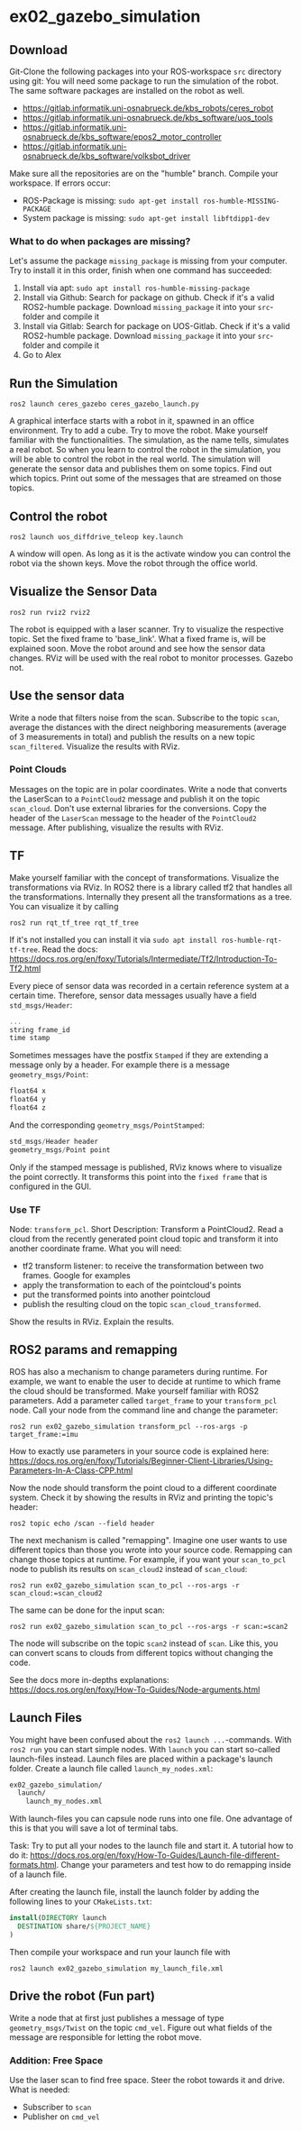 # ex02_gazebo_simulation


## Download

Git-Clone the following packages into your ROS-workspace `src` directory using git:
You will need some package to run the simulation of the robot. The same software packages are installed on the robot as well.

- https://gitlab.informatik.uni-osnabrueck.de/kbs_robots/ceres_robot
- https://gitlab.informatik.uni-osnabrueck.de/kbs_software/uos_tools
- https://gitlab.informatik.uni-osnabrueck.de/kbs_software/epos2_motor_controller
- https://gitlab.informatik.uni-osnabrueck.de/kbs_software/volksbot_driver

Make sure all the repositories are on the "humble" branch. Compile your workspace. If errors occur:
- ROS-Package is missing: `sudo apt-get install ros-humble-MISSING-PACKAGE`
- System package is missing: `sudo apt-get install libftdipp1-dev`

### What to do when packages are missing?

Let's assume the package `missing_package` is missing from your computer. Try to install it in this order, finish when one command has succeeded:

1. Install via apt: `sudo apt install ros-humble-missing-package`
2. Install via Github: Search for package on github. Check if it's a valid ROS2-humble package. Download `missing_package` it into your `src`-folder and compile it
3. Install via Gitlab: Search for package on UOS-Gitlab. Check if it's a valid ROS2-humble package. Download `missing_package` it into your `src`-folder and compile it
4. Go to Alex

## Run the Simulation

```console
ros2 launch ceres_gazebo ceres_gazebo_launch.py
```

A graphical interface starts with a robot in it, spawned in an office environment. Try to add a cube. Try to move the robot. Make yourself familiar with the functionalities. The simulation, as the name tells, simulates a real robot. So when you learn to control the robot in the simulation, you will be able to control the robot in the real world. The simulation will generate the sensor data and publishes them on some topics. Find out which topics. Print out some of the messages that are streamed on those topics.

## Control the robot

```console
ros2 launch uos_diffdrive_teleop key.launch
```

A window will open. As long as it is the activate window you can control the robot via the shown keys. Move the robot through the office world.

## Visualize the Sensor Data

```console
ros2 run rviz2 rviz2
```

The robot is equipped with a laser scanner. Try to visualize the respective topic. Set the fixed frame to 'base_link'. What a fixed frame is, will be explained soon.
Move the robot around and see how the sensor data changes. RViz will be used with the real robot to monitor processes. Gazebo not.

## Use the sensor data

Write a node that filters noise from the scan. Subscribe to the topic `scan`, average the distances with the direct neighboring measurements (average of 3 measurements in total) and publish the results on a new topic `scan_filtered`. Visualize the results with RViz. 

### Point Clouds

Messages on the topic are in polar coordinates. Write a node that converts the LaserScan to a `PointCloud2` message and publish it on the topic `scan_cloud`. Don't use external libraries for the conversions. Copy the header of the `LaserScan` message to the header of the `PointCloud2` message. After publishing, visualize the results with RViz.


## TF

Make yourself familiar with the concept of transformations. Visualize the transformations via RViz. In ROS2 there is a library called tf2 that handles all the transformations. Internally they present all the transformations as a tree. You can visualize it by calling

```console
ros2 run rqt_tf_tree rqt_tf_tree
```

If it's not installed you can install it via `sudo apt install ros-humble-rqt-tf-tree`.
Read the docs: https://docs.ros.org/en/foxy/Tutorials/Intermediate/Tf2/Introduction-To-Tf2.html

Every piece of sensor data was recorded in a certain reference system at a certain time. Therefore, sensor data messages usually have a field `std_msgs/Header`:

```cpp
...
string frame_id
time stamp
```

Sometimes messages have the postfix `Stamped` if they are extending a message only by a header. For example there is a message `geometry_msgs/Point`:

```cpp
float64 x
float64 y
float64 z
```

And the corresponding `geometry_msgs/PointStamped`:

```cpp
std_msgs/Header header
geometry_msgs/Point point
```

Only if the stamped message is published, RViz knows where to visualize the point correctly. It transforms this point into the `fixed frame` that is configured in the GUI.

### Use TF

Node: `transform_pcl`.
Short Description: Transform a PointCloud2. Read a cloud from the recently generated point cloud topic and transform it into another coordinate frame. What you will need:

- tf2 transform listener: to receive the transformation between two frames. Google for examples
- apply the transformation to each of the pointcloud's points
- put the transformed points into another pointcloud
- publish the resulting cloud on the topic `scan_cloud_transformed`.

Show the results in RViz. Explain the results.

## ROS2 params and remapping

ROS has also a mechanism to change parameters during runtime. For example, we want to enable the user to decide at runtime to which frame the cloud should be transformed. Make yourself familiar with ROS2 parameters. Add a parameter called `target_frame` to your `transform_pcl` node. Call your node from the command line and change the parameter:


```console
ros2 run ex02_gazebo_simulation transform_pcl --ros-args -p target_frame:=imu
```

How to exactly use parameters in your source code is explained here: https://docs.ros.org/en/foxy/Tutorials/Beginner-Client-Libraries/Using-Parameters-In-A-Class-CPP.html

Now the node should transform the point cloud to a different coordinate system. Check it by showing the results in RViz and printing the topic's header:

```console
ros2 topic echo /scan --field header
```

The next mechanism is called "remapping". Imagine one user wants to use different topics than those you wrote into your source code. Remapping can change those topics at runtime. For example, if you want your `scan_to_pcl` node to publish its results on `scan_cloud2` instead of `scan_cloud`:

```console
ros2 run ex02_gazebo_simulation scan_to_pcl --ros-args -r scan_cloud:=scan_cloud2
```

The same can be done for the input scan:

```console
ros2 run ex02_gazebo_simulation scan_to_pcl --ros-args -r scan:=scan2
```

The node will subscribe on the topic `scan2` instead of `scan`. Like this, you can convert scans to clouds from different topics without changing the code.

See the docs more in-depths explanations: https://docs.ros.org/en/foxy/How-To-Guides/Node-arguments.html

## Launch Files

You might have been confused about the `ros2 launch ...`-commands. With `ros2 run` you can start simple nodes. With `launch` you can start so-called launch-files instead.
Launch files are placed within a package's launch folder. Create a launch file called `launch_my_nodes.xml`:

```bash
ex02_gazebo_simulation/
  launch/
    launch_my_nodes.xml
```

With launch-files you can capsule node runs into one file. One advantage of this is that you will save a lot of terminal tabs.

Task: Try to put all your nodes to the launch file and start it. A tutorial how to do it: https://docs.ros.org/en/foxy/How-To-Guides/Launch-file-different-formats.html.
Change your parameters and test how to do remapping inside of a launch file.


After creating the launch file, install the launch folder by adding the following lines to your `CMakeLists.txt`:

```cmake
install(DIRECTORY launch
  DESTINATION share/${PROJECT_NAME}
)
```

Then compile your workspace and run your launch file with

```console
ros2 launch ex02_gazebo_simulation my_launch_file.xml
```

## Drive the robot (Fun part)

Write a node that at first just publishes a message of type `geometry_msgs/Twist` on the topic `cmd_vel`. Figure out what fields of the message are responsible for letting the robot move.

### Addition: Free Space

Use the laser scan to find free space. Steer the robot towards it and drive. What is needed:

- Subscriber to `scan`
- Publisher on `cmd_vel`
